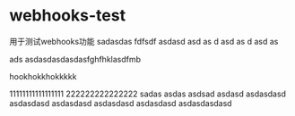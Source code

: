 # webhooks-test
用于测试webhooks功能
sadasdas
fdfsdf
asdasd
asd
as
d
asd
as
d
asd
as

ads
asdasdasdasdasfghfhklasdfmb

hookhokkhokkkkk


11111111111111111
222222222222222
sadas
asdas
asdsad
asdasd
asdasdasd
asdasdasd
asdasdasd
asdasdasd
asdasdasd
asdasdasdasd
